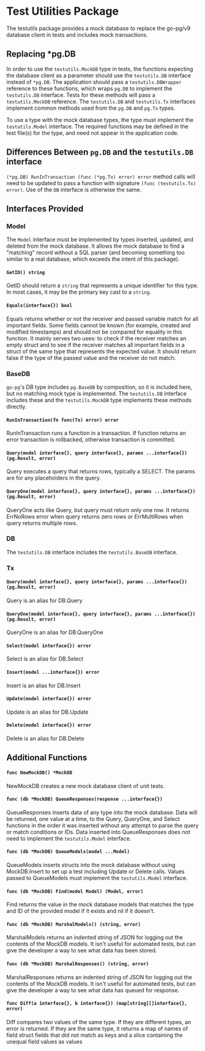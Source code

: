 Test Utilities Package
======================

The testutils package provides a mock database to replace the go-pg/v9 database
client in tests and includes mock transactions.

Replacing *pg.DB
----------------

In order to use the `testutils.MockDB` type in tests, the functions expecting
the database client as a parameter should use the `testutils.DB` interface
instead of `*pg.DB`. The application should pass a `testutils.DBWrapper`
reference to these functions, which wraps `pg.DB` to implement the
`testutils.DB` interface. Tests for these methods will pass a `testutils.MockDB`
reference. The `testutils.DB` and `testutils.Tx` interfaces implement common
methods used from the `pg.DB` and `pg.Tx` types.

To use a type with the mock database types, the type must implement the
`testutils.Model` interface. The required functions may be defined in the test
file(s) for the type, and need not appear in the application code.

Differences Between `pg.DB` and the `testutils.DB` interface
------------------------------------------------------------

`(*pg.DB) RunInTransaction (func (*pg.Tx) error) error` method calls will need
to be updated to pass a function with signature `(func (testutils.Tx) error)`.
Use of the `DB` interface is otherwise the same.

Interfaces Provided
-------------------

### Model

The `Model` interface must be implemented by types inserted, updated, and
deleted from the mock database. It allows the mock database to find a "matching"
record without a SQL parser (and becoming something too similar to a real
database, which exceeds the intent of this package).

#### `GetID() string`

GetID should return a `string` that represents a unique identifier for this type.
In most cases, it may be the primary key cast to a `string`.

#### `Equals(interface{}) bool`

Equals returns whether or not the receiver and passed variable match for all
important fields. Some fields cannot be known (for example, created and
modified timestamps) and should not be compared for equality in this function.
It mainly serves two uses: to check if the receiver matches an empty struct and
to see if the receiver matches all important fields in a struct of the same type
that represents the expected value. It should return false if the type of the
passed value and the receiver do not match.

### BaseDB

`go-pg`'s DB type includes `pg.BaseDB` by composition, so it is included here,
but no matching mock type is implemented. The `testutils.DB` interface includes
these and the `testutils.MockDB` type implements these methods directly.

#### `RunInTransaction(fn func(Tx) error) error`

RunInTransaction runs a function in a transaction. If function returns an error
transaction is rollbacked, otherwise transaction is committed.

#### `Query(model interface{}, query interface{}, params ...interface{}) (pg.Result, error)`
Query executes a query that returns rows, typically a SELECT. The params are for
any placeholders in the query.

#### `QueryOne(model interface{}, query interface{}, params ...interface{}) (pg.Result, error)`
QueryOne acts like Query, but query must return only one row. It returns
ErrNoRows error when query returns zero rows or ErrMultiRows when query
returns multiple rows.

### DB

The `testutils.DB` interface includes the `testutils.BaseDB` interface.

### Tx
#### `Query(model interface{}, query interface{}, params ...interface{}) (pg.Result, error)`

Query is an alias for DB.Query

#### `QueryOne(model interface{}, query interface{}, params ...interface{}) (pg.Result, error)`

QueryOne is an alias for DB.QueryOne

#### `Select(model interface{}) error`

Select is an alias for DB.Select

#### `Insert(model ...interface{}) error`

Insert is an alias for DB.Insert

#### `Update(model interface{}) error`

Update is an alias for DB.Update

#### `Delete(model interface{}) error`

Delete is an alias for DB.Delete

Additional Functions
--------------------

#### `func NewMockDB() *MockDB`

NewMockDB creates a new mock database client of unit tests.

#### `func (db *MockDB) QueueResponses(response ...interface{})`

QueueResponses inserts data of any type into the mock database. Data will be
returned, one value at a time, to the Query, QueryOne, and Select functions in
the order it was inserted without any attempt to parse the query or match
conditions or IDs. Data inserted into QueueResponses does not need to implement
the `testutils.Model` interface.

#### `func (db *MockDB) QueueModels(model ...Model)`

QueueModels inserts structs into the mock database without using MockDB.Insert
to set up a test including Update or Delete calls. Values passed to QueueModels
must implement the `testutils.Model` interface.

#### `func (db *MockDB) Find(model Model) (Model, error)`

Find returns the value in the mock database models that matches the type and ID
of the provided model if it exists and nil if it doesn't.

#### `func (db *MockDB) MarshalModels() (string, error)`

MarshalModels returns an indented string of JSON for logging out the contents of
the MockDB models. It isn't useful for automated tests, but can give the
developer a way to see what data has been stored.

#### `func (db *MockDB) MarshalResponses() (string, error)`

MarshalResponses returns an indented string of JSON for logging out the contents
of the MockDB models. It isn't useful for automated tests, but can give the
developer a way to see what data has queued for response.

#### `func Diff(a interface{}, b interface{}) (map[string][]interface{}, error)`

Diff compares two values of the same type. If they are different types, an
error is returned. If they are the same type, it returns a map of names of
field struct fields that did not match as keys and a slice containing the
unequal field values as values
